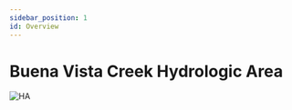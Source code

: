 ```yaml
---
sidebar_position: 1
id: Overview
---
```


# Buena Vista Creek Hydrologic Area

![HA](/img/Goals-Progress/Buena/HA.png)

